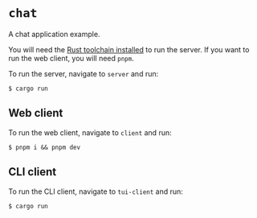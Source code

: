 # `chat`

A chat application example. 

You will need the [Rust toolchain installed](https://rustup.rs) to run the server.
If you want to run the web client, you will need `pnpm`.

To run the server, navigate to `server` and run:
```console
$ cargo run
```

## Web client

To run the web client, navigate to `client` and run:
```console
$ pnpm i && pnpm dev
```

## CLI client

To run the CLI client, navigate to `tui-client` and run:
```console
$ cargo run
```